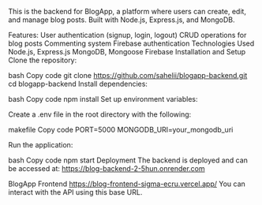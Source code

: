 This is the backend for BlogApp, a platform where users can create, edit, and manage blog posts. Built with Node.js, Express.js, and MongoDB.

Features:
User authentication (signup, login, logout)
CRUD operations for blog posts
Commenting system
Firebase authentication
Technologies Used
Node.js, Express.js
MongoDB, Mongoose
Firebase
Installation and Setup
Clone the repository:

bash
Copy code
git clone https://github.com/sahelii/blogapp-backend.git
cd blogapp-backend
Install dependencies:

bash
Copy code
npm install
Set up environment variables:

Create a .env file in the root directory with the following:

makefile
Copy code
PORT=5000
MONGODB_URI=your_mongodb_uri

Run the application:

bash
Copy code
npm start
Deployment
The backend is deployed and can be accessed at:
https://blog-backend-2-5hun.onrender.com
 
BlogApp Frontend
https://blog-frontend-sigma-ecru.vercel.app/
You can interact with the API using this base URL.
